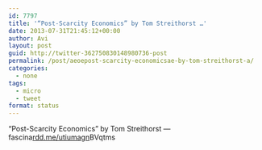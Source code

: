```yaml
---
id: 7797
title: '“Post-Scarcity Economics” by Tom Streithorst …'
date: 2013-07-31T21:45:12+00:00
author: Avi
layout: post
guid: http://twitter-362750830148980736-post
permalink: /post/aeoepost-scarcity-economicsae-by-tom-streithorst-a/
categories:
  - none
tags:
  - micro
  - tweet
format: status
---
```

“Post-Scarcity Economics” by Tom Streithorst — fascina[rdd.me/utiumagn](http://rdd.me/utiumagn)BVqtms